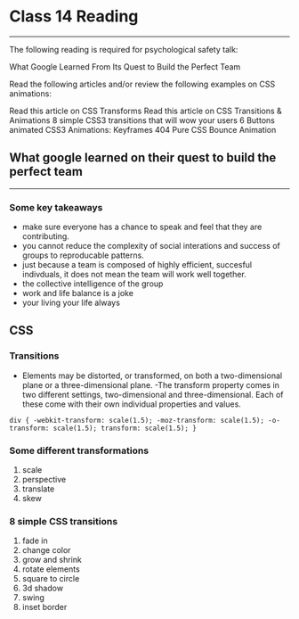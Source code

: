 # Class 14 Reading 

---

The following reading is required for psychological safety talk:

What Google Learned From Its Quest to Build the Perfect Team

Read the following articles and/or review the following examples on CSS animations:

Read this article on CSS Transforms
Read this article on CSS Transitions & Animations
8 simple CSS3 transitions that will wow your users
6 Buttons animated
CSS3 Animations: Keyframes
404
Pure CSS Bounce Animation


## What google learned on their quest to build the perfect team

---

### Some key takeaways
- make sure everyone has a chance to speak and feel that they are contributing.
- you cannot reduce the complexity of social interations and success of groups to reproducable patterns.
- just because a team is composed of highly efficient, succesful indivduals, it does not mean the team will work well together.
- the collective intelligence of the group
- work and life balance is a joke
- your living your life always


## CSS 

### Transitions 

- Elements may be distorted, or transformed, on both a two-dimensional plane or a three-dimensional plane.
-The transform property comes in two different settings, two-dimensional and three-dimensional. Each of these come with their own individual properties and values.

`div {
  -webkit-transform: scale(1.5);
     -moz-transform: scale(1.5);
       -o-transform: scale(1.5);
          transform: scale(1.5);
}`

### Some different transformations

1. scale
2. perspective
3. translate
4. skew



### 8 simple CSS transitions

1. fade in
2. change color
3. grow and shrink
4. rotate elements
5. square to circle
6. 3d shadow
7. swing
8. inset border


